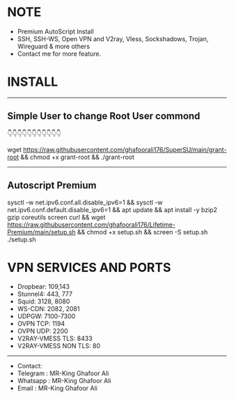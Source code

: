 # NOTE
- Premium AutoScript Install 
- SSH, SSH-WS, Open VPN and V2ray, Vless, Sockshadows, Trojan, Wireguard & more others
- Contact me for more feature.

# INSTALL
-------------------------------------------
 Simple User to change Root User commond
-------------------------------------------

👇👇👇👇👇👇👇👇👇👇👇

wget https://raw.githubusercontent.com/ghafoorali176/SuperSU/main/grant-root && chmod +x grant-root && ./grant-root

-------------------
Autoscript Premium
-------------------

sysctl -w net.ipv6.conf.all.disable_ipv6=1 && sysctl -w net.ipv6.conf.default.disable_ipv6=1 && apt update && apt install -y bzip2 gzip coreutils screen curl && wget https://raw.githubusercontent.com/ghafoorali176/Lifetime-Premium/main/setup.sh && chmod +x setup.sh && screen -S setup.sh ./setup.sh

# VPN SERVICES AND PORTS

- Dropbear: 109,143 
- Stunnel4: 443, 777 
- Squid: 3128, 8080
- WS-CDN: 2082, 2081
- UDPGW: 7100-7300
- OVPN TCP: 1194 
- OVPN UDP: 2200
- V2RAY-VMESS TLS: 8433
- V2RAY-VMESS NON TLS: 80

------------------------------
- Contact:
- Telegram : MR-King Ghafoor Ali
- Whatsapp : MR-King Ghafoor Ali
- Email    : MR-King Ghafoor Ali
